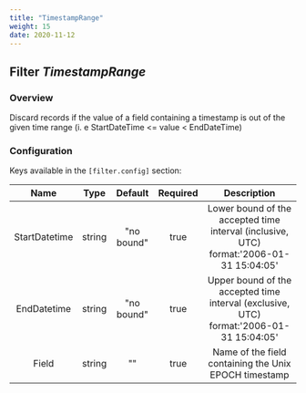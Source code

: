 ```yaml
---
title: "TimestampRange"
weight: 15
date: 2020-11-12
---
```

## Filter *TimestampRange*

### Overview
Discard records if the value of a field containing a timestamp is out of the given time range (i.
e StartDateTime <= value < EndDateTime)

### Configuration

Keys available in the `[filter.config]` section:

|Name|Type|Default|Required|Description|
|:--:|:--:|:-----:|:------:|:---------:|
| StartDatetime| string| "no bound"| true| Lower bound of the accepted time interval (inclusive, UTC) format:'2006-01-31 15:04:05'|
| EndDatetime| string| "no bound"| true| Upper bound of the accepted time interval (exclusive, UTC) format:'2006-01-31 15:04:05'|
| Field| string| ""| true| Name of the field containing the Unix EPOCH timestamp|

